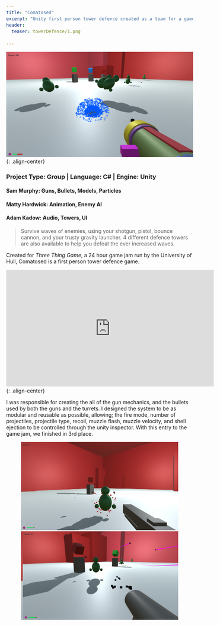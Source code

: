 ```yaml
---
title: "Comatosed"
excerpt: "Unity first person tower defence created as a team for a game jam"
header:
  teaser: towerDefence/1.png

---
```


![Action shot](/images/towerDefence/1.png){: .align-center}

### Project Type: Group | Language: C# | Engine: Unity

#### Sam Murphy: Guns, Bullets, Models, Particles

#### Matty Hardwick: Animation, Enemy AI

#### Adam Kadow: Audio, Towers, UI

> Survive waves of enemies, using your shotgun, pistol, bounce cannon, and your trusty gravity launcher.  4 different defence towers are also available to help you defeat the ever increased waves.

Created for *Three Thing Game*, a 24 hour game jam run by the University of Hull, Comatosed is a first person tower defence game. 

<iframe width="560" height="315" src="https://www.youtube.com/embed/rAUGIRJ3K1A" frameborder="0" allowfullscreen></iframe>{: .align-center}

I was responsible for creating the all of the gun mechanics, and the bullets used by both the guns and the turrets. I designed the system to be as modular and reusable as possible, allowing; the fire mode, number of projectiles, projectile type, recoil, muzzle flash, muzzle velocity, and shell ejection to be controlled through the unity inspector. With this entry to the game jam, we finished in 3rd place.

<figure class="half">
	<img src="/images/towerDefence/2.png">
	<img src="/images/towerDefence/3.png">
</figure>